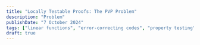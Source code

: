 ```yaml
---
title: "Locally Testable Proofs: The PVP Problem" 
description: "Problem"
publishDate: "7 October 2024"
tags: ["linear functions", "error-correcting codes", "property testing", "PCP", "Local Testing", Local Proofs]
draft: true
---
```



